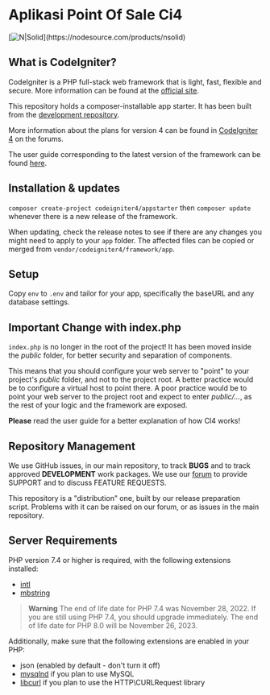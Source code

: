 # Aplikasi Point Of Sale Ci4
[![N|Solid]([https://cldup.com/dTxpPi9lDf.thumb.png](https://www.google.com/search?q=monkey+d+luffy+egghead&tbm=isch&ved=2ahUKEwiohdKo8MuEAxXPk2MGHQA1DMQQ2-cCegQIABAA&oq=monkey+d+luffy+egghead&gs_lp=EgNpbWciFm1vbmtleSBkIGx1ZmZ5IGVnZ2hlYWQyBxAAGIAEGBhInS5QlwVYxSxwAngAkAEAmAHlAaABjQiqAQU5LjEuMbgBA8gBAPgBAYoCC2d3cy13aXotaW1nwgIEECMYJ8ICCBAAGIAEGLEDwgIFEAAYgATCAhAQABiABBiKBRhDGLEDGIMBwgIKEAAYgAQYigUYQ8ICBBAAGB6IBgE&sclient=img&ei=WAXeZaj5Kc-njuMPgOqwoAw&bih=651&biw=1366&rlz=1C1ONGR_enID1012ID1012#imgrc=8CY9Xi4mqxtJRM))](https://nodesource.com/products/nsolid)

## What is CodeIgniter?

CodeIgniter is a PHP full-stack web framework that is light, fast, flexible and secure.
More information can be found at the [official site](https://codeigniter.com).

This repository holds a composer-installable app starter.
It has been built from the
[development repository](https://github.com/codeigniter4/CodeIgniter4).

More information about the plans for version 4 can be found in [CodeIgniter 4](https://forum.codeigniter.com/forumdisplay.php?fid=28) on the forums.

The user guide corresponding to the latest version of the framework can be found
[here](https://codeigniter4.github.io/userguide/).

## Installation & updates

`composer create-project codeigniter4/appstarter` then `composer update` whenever
there is a new release of the framework.

When updating, check the release notes to see if there are any changes you might need to apply
to your `app` folder. The affected files can be copied or merged from
`vendor/codeigniter4/framework/app`.

## Setup

Copy `env` to `.env` and tailor for your app, specifically the baseURL
and any database settings.

## Important Change with index.php

`index.php` is no longer in the root of the project! It has been moved inside the *public* folder,
for better security and separation of components.

This means that you should configure your web server to "point" to your project's *public* folder, and
not to the project root. A better practice would be to configure a virtual host to point there. A poor practice would be to point your web server to the project root and expect to enter *public/...*, as the rest of your logic and the
framework are exposed.

**Please** read the user guide for a better explanation of how CI4 works!

## Repository Management

We use GitHub issues, in our main repository, to track **BUGS** and to track approved **DEVELOPMENT** work packages.
We use our [forum](http://forum.codeigniter.com) to provide SUPPORT and to discuss
FEATURE REQUESTS.

This repository is a "distribution" one, built by our release preparation script.
Problems with it can be raised on our forum, or as issues in the main repository.

## Server Requirements

PHP version 7.4 or higher is required, with the following extensions installed:

- [intl](http://php.net/manual/en/intl.requirements.php)
- [mbstring](http://php.net/manual/en/mbstring.installation.php)

> **Warning**
> The end of life date for PHP 7.4 was November 28, 2022. If you are
> still using PHP 7.4, you should upgrade immediately. The end of life date
> for PHP 8.0 will be November 26, 2023.

Additionally, make sure that the following extensions are enabled in your PHP:

- json (enabled by default - don't turn it off)
- [mysqlnd](http://php.net/manual/en/mysqlnd.install.php) if you plan to use MySQL
- [libcurl](http://php.net/manual/en/curl.requirements.php) if you plan to use the HTTP\CURLRequest library
